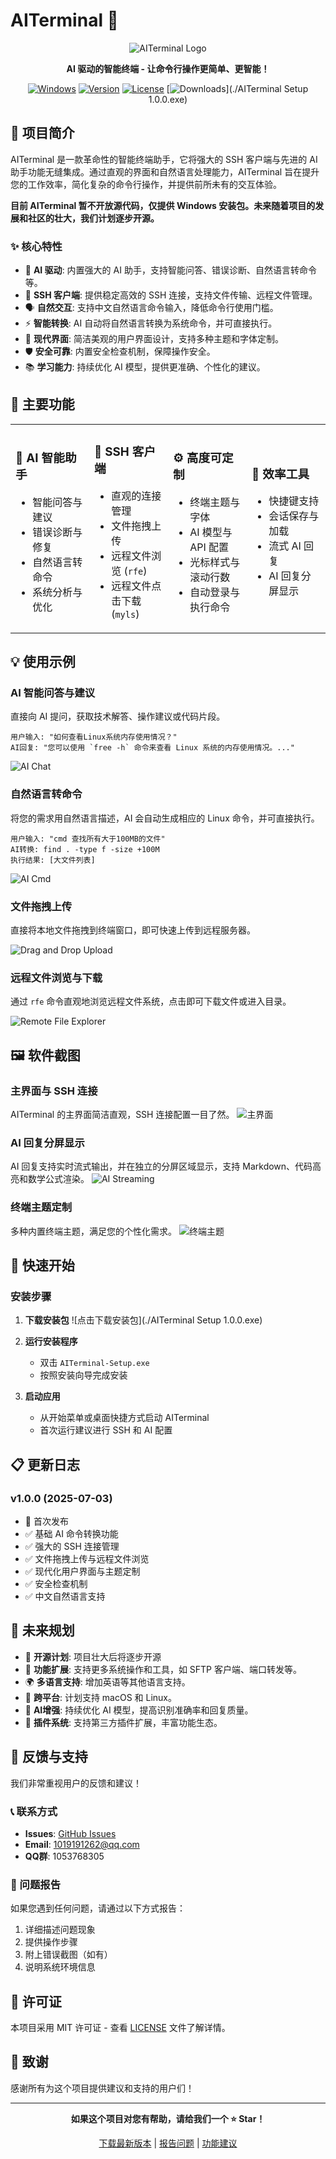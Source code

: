 # AITerminal 🚀

<div align="center">

![AITerminal Logo](./logo.svg)

**AI 驱动的智能终端 - 让命令行操作更简单、更智能！**

[![Windows](https://img.shields.io/badge/Platform-Windows-blue.svg)](https://github.com/Amo-Zeng/AITerminal/releases)
[![Version](https://img.shields.io/badge/Version-1.0.0-green.svg)](https://github.com/Amo-Zeng/AITerminal/releases)
[![License](https://img.shields.io/badge/License-MIT-yellow.svg)](LICENSE)
[![Downloads](https://img.shields.io/github/downloads/Amo-Zeng/AITerminal/total.svg)](./AITerminal Setup 1.0.0.exe)

</div>

## 📖 项目简介

AITerminal 是一款革命性的智能终端助手，它将强大的 SSH 客户端与先进的 AI 助手功能无缝集成。通过直观的界面和自然语言处理能力，AITerminal 旨在提升您的工作效率，简化复杂的命令行操作，并提供前所未有的交互体验。

**目前 AITerminal 暂不开放源代码，仅提供 Windows 安装包。未来随着项目的发展和社区的壮大，我们计划逐步开源。**

### ✨ 核心特性

- 🤖 **AI 驱动**: 内置强大的 AI 助手，支持智能问答、错误诊断、自然语言转命令等。
- 🔗 **SSH 客户端**: 提供稳定高效的 SSH 连接，支持文件传输、远程文件管理。
- 🗣️ **自然交互**: 支持中文自然语言命令输入，降低命令行使用门槛。
- ⚡ **智能转换**: AI 自动将自然语言转换为系统命令，并可直接执行。
- 🎨 **现代界面**: 简洁美观的用户界面设计，支持多种主题和字体定制。
- 🛡️ **安全可靠**: 内置安全检查机制，保障操作安全。
- 📚 **学习能力**: 持续优化 AI 模型，提供更准确、个性化的建议。

## 🎯 主要功能

<table>
<tr>
<td width="25%">

### 🤖 AI 智能助手
- 智能问答与建议
- 错误诊断与修复
- 自然语言转命令
- 系统分析与优化

</td>
<td width="25%">
   
### 🔗 SSH 客户端
- 直观的连接管理
- 文件拖拽上传
- 远程文件浏览 (`rfe`)
- 远程文件点击下载 (`myls`)

</td>
<td width="25%">

### ⚙️ 高度可定制
- 终端主题与字体
- AI 模型与 API 配置
- 光标样式与滚动行数
- 自动登录与执行命令

</td>
<td width="25%">
   
### 🚀 效率工具
- 快捷键支持
- 会话保存与加载
- 流式 AI 回复
- AI 回复分屏显示

</td>
</tr>
</table>

## 💡 使用示例

### AI 智能问答与建议

直接向 AI 提问，获取技术解答、操作建议或代码片段。

```
用户输入: "如何查看Linux系统内存使用情况？"
AI回复: "您可以使用 `free -h` 命令来查看 Linux 系统的内存使用情况。..."
```
![AI Chat](https://github.com/Amo-Zeng/AITerminal/blob/main/assets/ai-chat.gif?raw=true)

### 自然语言转命令

将您的需求用自然语言描述，AI 会自动生成相应的 Linux 命令，并可直接执行。

```
用户输入: "cmd 查找所有大于100MB的文件"
AI转换: find . -type f -size +100M
执行结果: [大文件列表]
```
![AI Cmd](https://github.com/Amo-Zeng/AITerminal/blob/main/assets/ai-cmd.gif?raw=true)

### 文件拖拽上传

直接将本地文件拖拽到终端窗口，即可快速上传到远程服务器。

![Drag and Drop Upload](https://github.com/Amo-Zeng/AITerminal/blob/main/assets/drag-upload.gif?raw=true)

### 远程文件浏览与下载

通过 `rfe` 命令直观地浏览远程文件系统，点击即可下载文件或进入目录。

![Remote File Explorer](https://github.com/Amo-Zeng/AITerminal/blob/main/assets/rfe.gif?raw=true)

## 🖼️ 软件截图

### 主界面与 SSH 连接
AITerminal 的主界面简洁直观，SSH 连接配置一目了然。
![主界面](https://github.com/Amo-Zeng/AITerminal/blob/main/assets/ssh-connect.gif?raw=true)

### AI 回复分屏显示
AI 回复支持实时流式输出，并在独立的分屏区域显示，支持 Markdown、代码高亮和数学公式渲染。
![AI Streaming](https://github.com/Amo-Zeng/AITerminal/blob/main/assets/ai-streaming.gif?raw=true)

### 终端主题定制
多种内置终端主题，满足您的个性化需求。
![终端主题](https://github.com/Amo-Zeng/AITerminal/blob/main/assets/terminal-themes.gif?raw=true)

## 🚀 快速开始

### 安装步骤

1. **下载安装包**
   ![点击下载安装包](./AITerminal Setup 1.0.0.exe)

2. **运行安装程序**
   - 双击 `AITerminal-Setup.exe`
   - 按照安装向导完成安装

3. **启动应用**
   - 从开始菜单或桌面快捷方式启动 AITerminal
   - 首次运行建议进行 SSH 和 AI 配置

## 📋 更新日志

### v1.0.0 (2025-07-03)
- 🎉 首次发布
- ✅ 基础 AI 命令转换功能
- ✅ 强大的 SSH 连接管理
- ✅ 文件拖拽上传与远程文件浏览
- ✅ 现代化用户界面与主题定制
- ✅ 安全检查机制
- ✅ 中文自然语言支持

## 🔮 未来规划

- 🌟 **开源计划**: 项目壮大后将逐步开源
- 🔧 **功能扩展**: 支持更多系统操作和工具，如 SFTP 客户端、端口转发等。
- 🌍 **多语言支持**: 增加英语等其他语言支持。
- 📱 **跨平台**: 计划支持 macOS 和 Linux。
- 🤖 **AI增强**: 持续优化 AI 模型，提高识别准确率和回复质量。
- 🔌 **插件系统**: 支持第三方插件扩展，丰富功能生态。

## 🤝 反馈与支持

我们非常重视用户的反馈和建议！

### 📞 联系方式
- **Issues**: [GitHub Issues](https://github.com/Amo-Zeng/AITerminal/issues)
- **Email**: 1019191262@qq.com
- **QQ群**: 1053768305

### 🐛 问题报告
如果您遇到任何问题，请通过以下方式报告：
1. 详细描述问题现象
2. 提供操作步骤
3. 附上错误截图（如有）
4. 说明系统环境信息

## 📄 许可证

本项目采用 MIT 许可证 - 查看 [LICENSE](LICENSE) 文件了解详情。

## 🙏 致谢

感谢所有为这个项目提供建议和支持的用户们！

---

<div align="center">

**如果这个项目对您有帮助，请给我们一个 ⭐ Star！**

[下载最新版本](https://github.com/Amo-Zeng/AITerminal/releases) | [报告问题](https://github.com/Amo-Zeng/AITerminal/issues) | [功能建议](https://github.com/Amo-Zeng/AITerminal/issues)

</div>
